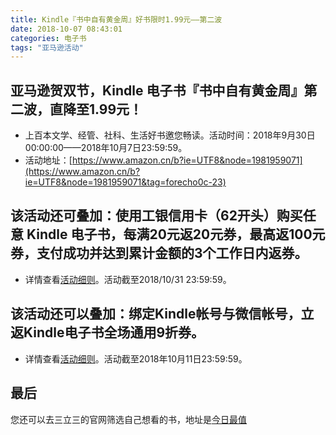```yaml
---
title: Kindle『书中自有黄金周』好书限时1.99元——第二波
date: 2018-10-07 08:43:01
categories: 电子书
tags: "亚马逊活动"
---
```


## 亚马逊贺双节，Kindle 电子书『书中自有黄金周』第二波，直降至1.99元！

- 上百本文学、经管、社科、生活好书邀您畅读。活动时间：2018年9月30日00:00:00——2018年10月7日23:59:59。
- 活动地址：[https://www.amazon.cn/b?ie=UTF8&node=1981959071](https://www.amazon.cn/b?ie=UTF8&node=1981959071&tag=forecho0c-23)


## 该活动还可叠加：使用工银信用卡（62开头）购买任意 Kindle 电子书，每满20元返20元券，最高返100元券，支付成功并达到累计金额的3个工作日内返券。

- 详情查看[活动细则](https://www.amazon.cn/b/ref=amb_link_1?ie=UTF8&node=1981039071&pf_rd_m=A1AJ19PSB66TGU&pf_rd_s=merchandised-search-3&pf_rd_r=WZ7KHQNARM3SH6T8BE1Y&pf_rd_r=WZ7KHQNARM3SH6T8BE1Y&pf_rd_t=101&pf_rd_p=d2ea1717-1759-4ad3-9d0d-5ac0e9ed7ba2&pf_rd_p=d2ea1717-1759-4ad3-9d0d-5ac0e9ed7ba2&pf_rd_i=1981959071&tag=forecho0c-23)。活动截至2018/10/31 23:59:59。

## 该活动还可以叠加：绑定Kindle帐号与微信帐号，立返Kindle电子书全场通用9折券。

- 详情查看[活动细则](https://www.amazon.cn/b/ref=amb_link_2?ie=UTF8&node=1987669071&pf_rd_m=A1AJ19PSB66TGU&pf_rd_s=detail-ilm&pf_rd_r=2JM2B27FJQFWRM9TX91B&pf_rd_r=2JM2B27FJQFWRM9TX91B&pf_rd_t=201&pf_rd_p=0ddab1c8-dc6b-4e2c-a571-ec38e3d559ed&pf_rd_p=0ddab1c8-dc6b-4e2c-a571-ec38e3d559ed&pf_rd_i=B00L9WNEMO&tag=forecho0c-23)。活动截至2018年10月11日23:59:59。


## 最后

您还可以去三立三的官网筛选自己想看的书，地址是[今日最值](https://3li3.com/book/day?date=20181007&sort=-updated_at&page=2&per-page=30)

